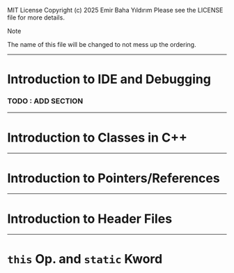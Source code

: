MIT License
Copyright (c) 2025 Emir Baha Yıldırım
Please see the LICENSE file for more details.

> [!NOTE]
> The name of this file will be changed to not mess up the ordering.

-------------------------------------------------------------------------------

# Introduction to IDE and Debugging

###     TODO : ADD SECTION

-------------------------------------------------------------------------------

# Introduction to Classes in C++

-------------------------------------------------------------------------------

# Introduction to Pointers/References

-------------------------------------------------------------------------------

# Introduction to Header Files

-------------------------------------------------------------------------------

# `this` Op. and `static` Kword
